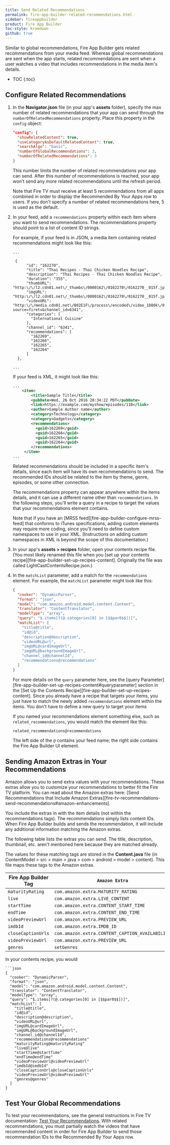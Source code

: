 ```yaml
---
title: Send Related Recommendations
permalink: fire-app-builder-related-recommendations.html
sidebar: fireappbuilder
product: Fire App Builder
toc-style: kramdown
github: true
---
```


Similar to global recommendations, Fire App Builder gets related recommendations from your media feed. Whereas global recommendations are sent when the app starts, related recommendations are sent when a user watches a video that includes recommendations in the media item's details.

* TOC
{:toc}

## Configure Related Recommendations

1.  In the **Navigator.json** file (in your app's **assets** folder), specify the max number of related recommendations that your app can send through the `numberOfRelatedRecommendations` property. Place this property in the `config` object:

    ```json
    "config": {
      "showRelatedContent": true,
      "useCategoryAsDefaultRelatedContent": true,
      "searchAlgo": "basic",
      "numberOfGlobalRecommendations": 3,
      "numberOfRelatedRecommendations": 3
    }
    ```

    This number limits the number of related recommendations your app can send. After this number of recommendations is reached, your app won't send any more related recommendations until the refresh period.

    Note that Fire TV must receive at least 5 recommendations from all apps combined in order to display the Recommended By Your Apps row to users. If you don't specify a number of related recommendations here, 5 is used as the default.

2.  In your feed, add a `recommendations` property within each item where you want to send recommendations. The recommendations property should point to a list of content ID strings.

    For example, if your feed is in JSON, a media item containing related recommendations might look like this:

    ```
    ...

     {
          "id": "162270",
          "title": "Thai Recipes - Thai Chicken Noodles Recipe",
          "description": "Thai Recipes - Thai Chicken Noodles Recipe",
          "duration": "355",
          "thumbURL": "http:\/\/l2.cdn01.net\/_thumbs\/0000162\/0162270\/0162270__015f.jpg",
          "imgURL": "http:\/\/l2.cdn01.net\/_thumbs\/0000162\/0162270\/0162270__015f.jpg",
          "videoURL": "http:\/\/media.cdn01.net\/802E1F\/process\/encoded\/video_1880k\/0000162\/0162270\/D8HFLX0AC.mp4?source=firetv&channel_id=6341",
          "categories": [
            "International Cuisine"
          ],
          "channel_id": "6341",
          "recommendations": [
            "162269",
            "162266",
            "162265",
            "162264"
          ]
      },

    ...
    ```

    If your feed is XML, it might look like this:

    ```xml
    ...
        <item>
            <title>Sample Title</title>
            <pubDate>Wed, 26 Oct 2016 20:34:22 PDT</pubDate>
            <link>https://example.com/myshow/episodes/110</link>
            <author>Sample Author name</author>
            <category>Technology</category>
            <category>Gadgets</category>
            <recommendations>
              <guid>162269</guid>
              <guid>162266</guid>
              <guid>162265</guid>
              <guid>162264</guid>
            </recommendations>
         </item>
    ...
    ```

    Related recommendations should be included in a specific item's details, since each item will have its own recommendations to send. The recommended IDs should be related to the item by theme, genre, episodes, or some other connection.

    The recommendations property can appear anywhere within the items details, and it can use a different name other than `recommendations`. In the following steps, you'll write a query in a recipe to target the values that your recommendations element contains.

    Note that if you have an [MRSS feed][fire-app-builder-configure-mrss-feed] that conforms to iTunes specifications, adding custom elements may require more coding, since you'll need to define custom namespaces to use in your XML. (Instructions on adding custom namespaces in XML is beyond the scope of this documentation.)

3.  In your app's **assets > recipes** folder, open your contents recipe file. (You most likely renamed this file when you [set up your contents recipe][fire-app-builder-set-up-recipes-content]. Originally the file was called LightCastContentsRecipe.json.)
4.  In the `matchList` parameter, add a match for the `recommendations` element. For example, the `matchList` parameter might look like this:

    ```json
    {
      "cooker": "DynamicParser",
      "format": "json",
      "model": "com.amazon.android.model.content.Content",
      "translator": "ContentTranslator",
      "modelType": "array",
      "query": "$.items[?(@.categories[0] in [$$par0$$])]",
      "matchList": [
        "title@title",
        "id@id",
        "description@description",
        "videoURL@url",
        "imgURL@cardImageUrl",
        "imgURL@backgroundImageUrl",
        "channel_id@channelId",
        "recommendations@recommendations"
      ]
    }
    ```

    For more details on the `query` parameter here, see the [query Parameter][fire-app-builder-set-up-recipes-content#queryparameter] section in the [Set Up the Contents Recipe][fire-app-builder-set-up-recipes-content]. Since you already have a recipe that targets your items, you just have to match the newly added `recommendations` element within the items. You don't have to define a new query to target your items

    If you named your recommendations element something else, such as `related_recommendations`, you would match the element like this:

    ```
    related_recommendations@recommendations
    ```

    The left side of the `@` contains your feed name; the right side contains the Fire App Builder UI element.

## Sending Amazon Extras in Your Recommendations

Amazon allows you to send extra values with your recommendations. These extras allow you to customize your recommendations to better fit the Fire TV platform. You can read about the Amazon extras here: [Send Recommendations that Include Amazon Extras][fire-tv-recommendations-send-recommendations#amazon-enhancements].

You include the extras in with the item details (not within the recommendations tags). The recommendations simply lists content IDs. When Fire App Builder builds and sends the recommendation, it will include any additional information matching the Amazon extras.

The following table lists the extras you can send. The title, description, thumbnail, etc. aren't mentioned here because they are matched already.

The values for these matching tags are stored in the **Content.java** file (in ContentModel > src > main > java > com > android > model > content). This file maps these tags to the Amazon extras.

<table>
   <colgroup>
      <col width="50%" />
      <col width="50%" />
   </colgroup>
   <thead>
      <tr>
         <th>Fire App Builder Tag</th>
         <th><code>Amazon Extra</code></th>
      </tr>
   </thead>
   <tbody>
   <tr>
      <td><code>maturityRating</code></td>
      <td><code>com.amazon.extra.MATURITY_RATING</code></td>
   </tr>
      <tr>
         <td><code>live</td>
         <td><code>com.amazon.extra.LIVE_CONTENT</td>
      </tr>
      <tr>
         <td><code>startTime</td>
         <td><code>com.amazon.extra.CONTENT_START_TIME</td>
      </tr>
      <tr>
         <td><code>endTime</td>
         <td><code>com.amazon.extra.CONTENT_END_TIME</td>
      </tr>
      <tr>
         <td><code>videoPreviewUrl</td>
         <td><code>com.amazon.extra.PREVIEW_URL</td>
      </tr>
      <tr>
         <td><code>imdbId</td>
         <td><code>com.amazon.extra.IMDB_ID</td>
      </tr>
      <tr>
         <td><code>closeCaptionUrls</td>
         <td><code>com.amazon.extra.CONTENT_CAPTION_AVAILABILITY</td>
      </tr>
      <tr>
         <td><code>videoPreviewUrl</td>
         <td><code>com.amazon.extra.PREVIEW_URL</td>
      </tr>
      <tr>
         <td><code>genres</td>
         <td><code>setGenres</td>
      </tr>
   </tbody>
</table>

In your contents recipe, you would

```
```json
{
  "cooker": "DynamicParser",
  "format": "json",
  "model": "com.amazon.android.model.content.Content",
  "translator": "ContentTranslator",
  "modelType": "array",
  "query": "$.items[?(@.categories[0] in [$$par0$$])]",
  "matchList": [
    "title@title",
    "id@id",
    "description@description",
    "videoURL@url",
    "imgURL@cardImageUrl",
    "imgURL@backgroundImageUrl",
    "channel_id@channelId",
    "recommendations@recommendations"
    "maturityRating@maturityRating"
    "live@live"
    "startTime@startTime"
    "endTime@endTime"
    "videoPreviewUrl@videoPreviewUrl"
    "imdbId@imdbId"
    "closeCaptionUrls@closeCaptionUrls"
    "videoPreviewUrl@videoPreviewUrl"
    "genres@genres"
  ]
}
```


## Test Your Global Recommendations

To test your recommendations, see the general instructions in Fire TV documentation: [Test Your Recommendations](fire-tv-recommendations-testing). With related recommendations, you must partially watch the videos that have recommended content in order for Fire App Builder to send those recommendation IDs to the Recommended By Your Apps row.
